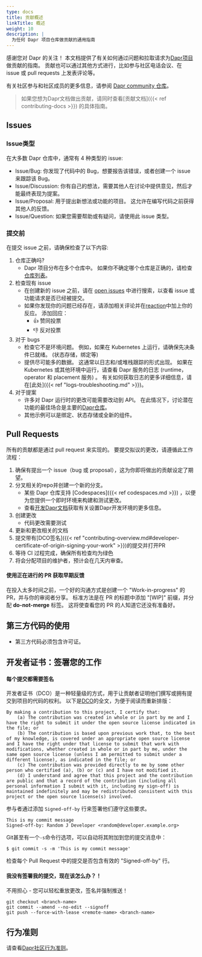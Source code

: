 ```yaml
---
type: docs
title: 贡献概述
linkTitle: 概述
weight: 10
description: |
  为任何 Dapr 项目仓库做贡献的通用指南
---
```


感谢您对 Dapr 的关注！
本文档提供了有关如何通过问题和拉取请求为[Dapr项目](https://github.com/dapr)做贡献的指南。 贡献也可以通过其他方式进行，比如参与社区电话会议、在 issue 或 pull requests 上发表评论等。

有关社区参与和社区成员的更多信息，请参阅 [Dapr community 仓库](https://github.com/dapr/community)。

> 如果您想为Dapr文档做出贡献，请同时查看[贡献文档]({{< ref contributing-docs >}}) 的具体指南。

## Issues

### Issue类型

在大多数 Dapr 仓库中，通常有 4 种类型的 issue:

- Issue/Bug: 你发现了代码中的 Bug，想要报告该错误，或者创建一个 issue 来跟踪该 Bug。
- Issue/Discussion: 你有自己的想法，需要其他人在讨论中提供意见，然后才能最终表现为提案。
- Issue/Proposal: 用于提出新想法或功能的项目。 这允许在编写代码之前获得其他人的反馈。
- Issue/Question: 如果您需要帮助或有疑问，请使用此 issue 类型。

### 提交前

在提交 issue 之前，请确保检查了以下内容:

1. 仓库正确吗?
   - Dapr 项目分布在多个仓库中。 如果你不确定哪个仓库是正确的，请检查[仓库列表](https://github.com/dapr)。
2. 检查现有 issue
   - 在创建新的 issue 之前，请在 [open issues](https://github.com/dapr/dapr/issues) 中进行搜索，以查看 issue 或功能请求是否已经被提交。
   - 如果你发现你的问题已经存在，请添加相关评论并在[reaction](https://github.com/blog/2119-add-reaction-to-pull-requests-issues-and-comments)中加上你的反应。 添加回应：
     - 👍 赞同投票
     - 👎 反对投票
3. 对于 bugs
   - 检查它不是环境问题。 例如，如果在 Kubernetes 上运行，请确保先决条件已就绪。 (状态存储，绑定等)
   - 提供尽可能多的数据。 这通常以日志和/或堆栈跟踪的形式出现。 如果在 Kubernetes 或其他环境中运行，请查看 Dapr 服务的日志 (runtime，operator 和 placement 服务) 。 有关如何获取日志的更多详细信息，请在[此处]({{< ref "logs-troubleshooting.md" >}})。
4. 对于提案
   - 许多对 Dapr 运行时的更改可能需要改动到 API。 在此情况下，讨论潜在功能的最佳场合是主要的[Dapr仓库](https://github.com/dapr/dapr)。
   - 其他示例可以是绑定、状态存储或全新的组件。

## Pull Requests

所有的贡献都是通过 pull request 来实现的。 要提交拟议的更改，请遵循此工作流程：

1. 确保有提出一个 issue（bug 或 proposal），这为你即将做出的贡献设定了期望。
2. 分叉相关的repo并创建一个新的分支。
   - 某些 Dapr 仓库支持 [Codespaces]({{< ref codespaces.md >}}) ，以便为您提供一个即时环境来构建和测试更改。
   - 查看[开发Dapr文档](https://github.com/dapr/dapr/blob/master/docs/development/developing-dapr.md)获取有关设置Dapr开发环境的更多信息。
3. 创建更改
   - 代码更改需要测试
4. 更新和更改相关的文档
5. 提交带有[DCO签名]({{< ref "contributing-overview\.md#developer-certificate-of-origin-signing-your-work" >}})的提交并打开PR
6. 等待 CI 过程完成，确保所有检查均为绿色
7. 将会分配项目的维护者，预计会在几天内审查。

#### 使用正在进行的 PR 获取早期反馈

在投入太多时间之前，一个好的沟通方式是创建一个 "Work-in-progress" 的PR，并与你的审阅者分享。 标准方法是在 PR 的标题中添加 "[WIP]" 前缀，并分配 **do-not-merge** 标签。 这将使查看您的 PR 的人知道它还没有准备好。

## 第三方代码的使用

- 第三方代码必须包含许可证。

## 开发者证书：签署您的工作

#### 每个提交都需要签名

开发者证书（DCO）是一种轻量级的方式，用于让贡献者证明他们撰写或拥有提交到项目的代码的权利。 以下是[DCO](https://developercertificate.org/)的全文，为便于阅读而重新排版：

```
By making a contribution to this project, I certify that:
    (a) The contribution was created in whole or in part by me and I have the right to submit it under the open source license indicated in the file; or
    (b) The contribution is based upon previous work that, to the best of my knowledge, is covered under an appropriate open source license and I have the right under that license to submit that work with modifications, whether created in whole or in part by me, under the same open source license (unless I am permitted to submit under a different license), as indicated in the file; or
    (c) The contribution was provided directly to me by some other person who certified (a), (b) or (c) and I have not modified it.
    (d) I understand and agree that this project and the contribution are public and that a record of the contribution (including all personal information I submit with it, including my sign-off) is maintained indefinitely and may be redistributed consistent with this project or the open source license(s) involved.
```

参与者通过添加 `Signed-off-by` 行来签署他们遵守这些要求。

```
This is my commit message
Signed-off-by: Random J Developer <random@developer.example.org>
```

Git甚至有一个`-s`命令行选项，可以自动将其附加到您的提交消息中：

```
$ git commit -s -m 'This is my commit message'
```

检查每个 Pull Request 中的提交是否包含有效的 "Signed-off-by" 行。

#### 我没有签署我的提交，现在该怎么办？！

不用担心 - 您可以轻松重放更改，签名并强制推送！

```
git checkout <branch-name>
git commit --amend --no-edit --signoff
git push --force-with-lease <remote-name> <branch-name>
```

## 行为准则

请查看[Dapr社区行为准则](https://github.com/dapr/community/blob/master/CODE-OF-CONDUCT.md)。
